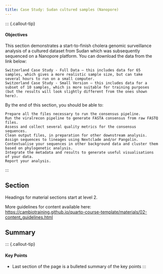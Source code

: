 ```yaml
---
title: Case Study: Sudan cultured samples (Nanopore)
---
```


::: {.callout-tip}
#### Objectives

This section demonstrates a start-to-finish cholera genomic surveillance analysis of a cultured dataset from Sudan which was subsequently sequenced on a Nanopore platform. You can download the data from the link below:

    Switzerland Case Study - Full Data – this includes data for 65 samples, which gives a more realistic sample size, but can take several hours to run on a small computer.
    Switzerland Case Study - Small Version – this includes data for a subset of 10 samples, which is more suitable for training purposes (but the results will look slightly different from the ones shown here).

By the end of this section, you should be able to:

    Prepare all the files necessary to run the consensus pipeline.
    Run the viralrecon pipeline to generate FASTA consensus from raw FASTQ files.
    Assess and collect several quality metrics for the consensus sequences.
    Clean output files, in preparation for other downstream analysis.
    Assign sequences to lineages using Nextclade and/or Pangolin.
    Contextualise your sequences in other background data and cluster them based on phylogenetic analysis.
    Integrate the metadata and results to generate useful visualisations of your data.
    Report your analysis.


:::


## Section

Headings for material sections start at level 2. 

More guidelines for content available here: https://cambiotraining.github.io/quarto-course-template/materials/02-content_guidelines.html


## Summary

::: {.callout-tip}
#### Key Points

- Last section of the page is a bulleted summary of the key points
:::
